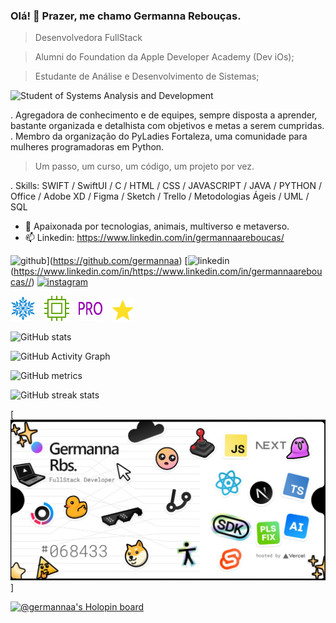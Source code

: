 ### Olá! 👋 Prazer, me chamo Germanna Rebouças.

> Desenvolvedora FullStack

> Alumni do Foundation da Apple Developer Academy (Dev iOs);

> Estudante de Análise e Desenvolvimento de Sistemas;

![Student of Systems Analysis and Development](https://github.com/germannaa/germannaa/blob/main/Prancheta%20%E2%80%93%201@2x.jpg?raw=true)

. Agregadora de conhecimento e de equipes, sempre disposta a aprender, bastante organizada e detalhista com objetivos e metas a serem cumpridas. 
. Membro da organização do PyLadies Fortaleza, uma comunidade para mulheres programadoras em Python.


> Um passo, um curso, um código, um projeto por vez.

. Skills: SWIFT / SwiftUI / C / HTML / CSS / JAVASCRIPT / JAVA / PYTHON / Office / Adobe XD / Figma / Sketch / Trello / Metodologias Ágeis / UML / SQL


- 🌱 Apaixonada por tecnologias, animais, multiverso e metaverso.
- 📫 Linkedin: https://www.linkedin.com/in/germannaareboucas/ 


<img src='https://cdn.jsdelivr.net/npm/simple-icons@3.0.1/icons/github.svg' alt='github' height='40'>](https://github.com/germannaa)  [<img src='https://cdn.jsdelivr.net/npm/simple-icons@3.0.1/icons/linkedin.svg' alt='linkedin' height='40'>(https://www.linkedin.com/in/https://www.linkedin.com/in/germannaareboucas//)  [<img src='https://cdn.jsdelivr.net/npm/simple-icons@3.0.1/icons/instagram.svg' alt='instagram' height='40'>](https://www.instagram.com/instagran.com/germannaa/)  

<a href='https://archiveprogram.github.com/'><img src='https://raw.githubusercontent.com/acervenky/animated-github-badges/master/assets/acbadge.gif' width='40' height='40'></a> <a href='https://docs.github.com/en/developers'><img src='https://raw.githubusercontent.com/acervenky/animated-github-badges/master/assets/devbadge.gif' width='40' height='40'></a> <a href='https://github.com/pricing'><img src='https://raw.githubusercontent.com/acervenky/animated-github-badges/master/assets/pro.gif' width='40' height='40'></a> <a href='https://stars.github.com/'><img src='https://raw.githubusercontent.com/acervenky/animated-github-badges/master/assets/starbadge.gif' width='35' height='35'></a> 

![GitHub stats](https://github-readme-stats.vercel.app/api?username=germannaa&show_icons=true)  

![GitHub Activity Graph](https://activity-graph.herokuapp.com/graph?username=germannaa)  

![GitHub metrics](https://metrics.lecoq.io/germannaa)  

![GitHub streak stats](https://github-readme-streak-stats.herokuapp.com/?user=germannaa)  

[<img src='https://github.com/germannaa/germannaa/blob/main/CardFullStack2.jpg?raw=true' alt='github' >]


[![@germannaa's Holopin board](https://holopin.io/api/user/board?user=germannaa)](https://holopin.io/@germannaa)
